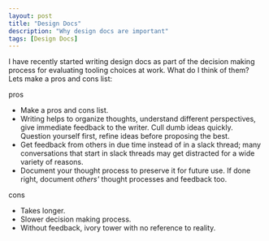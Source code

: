 ```yaml
---
layout: post
title: "Design Docs"
description: "Why design docs are important"
tags: [Design Docs]
---
```


I have recently started writing design docs as part of the decision making process for evaluating tooling choices at work. What do I think of them? Lets make a pros and cons list:

pros
* Make a pros and cons list.
* Writing helps to organize thoughts, understand different perspectives, give immediate feedback to the writer. Cull dumb ideas quickly. Question yourself first, refine ideas before proposing the best. 
* Get feedback from others in due time instead of in a slack thread; many conversations that start in slack threads may get distracted for a wide variety of reasons.
* Document your thought process to preserve it for future use. If done right, document _others'_ thought processes and feedback too.

cons
* Takes longer.
* Slower decision making process.
* Without feedback, ivory tower with no reference to reality.
